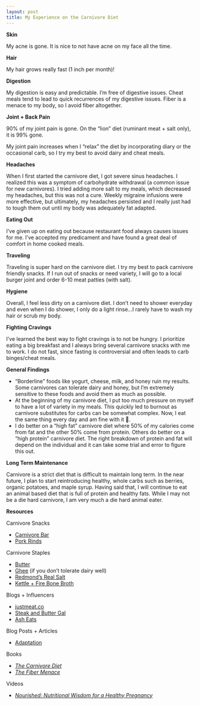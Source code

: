 ```yaml
---
layout: post
title: My Experience on the Carnivore Diet
---
```


**Skin**

My acne is gone. It is nice to not have acne on my face all the time. 

**Hair**

My hair grows really fast (1 inch per month)!

**Digestion**

My digestion is easy and predictable. I’m free of digestive issues. Cheat meals tend to lead to quick recurrences of my digestive issues. Fiber is a menace to my body, so I avoid fiber altogether. 

**Joint + Back Pain**

90% of my joint pain is gone. On the “lion” diet (ruminant meat + salt only), it is 99% gone. 

My joint pain increases when I “relax” the diet by incorporating diary or the occasional carb, so I try my best to avoid dairy and cheat meals. 

**Headaches**

When I first started the carnivore diet, I got severe sinus headaches. I realized this was a symptom of carbohydrate withdrawal (a common issue for new carnivores). I tried adding more salt to my meals, which decreased my headaches, but this was not a cure. Weekly migraine infusions were more effective, but ultimately, my headaches persisted and I really just had to tough them out until my body was adequately fat adapted.

**Eating Out**

I’ve given up on eating out because restaurant food always causes issues for me. I’ve accepted my predicament and have found a great deal of comfort in home cooked meals. 

**Traveling**

Traveling is super hard on the carnivore diet. I try my best to pack carnivore friendly snacks. If I run out of snacks or need variety, I will go to a local burger joint and order 6-10 meat patties (with salt). 

**Hygiene**

Overall, I feel less dirty on a carnivore diet. I don’t need to shower everyday and even when I do shower, I only do a light rinse…I rarely have to wash my hair or scrub my body. 

**Fighting Cravings**

I’ve learned the best way to fight cravings is to not be hungry. I prioritize eating a big breakfast and I always bring several carnivore snacks with me to work. I do not fast, since fasting is controversial and often leads to carb binges/cheat meals.

**General Findings**

- “Borderline” foods like yogurt, cheese, milk, and honey ruin my results. Some carnivores can tolerate dairy and honey, but I’m extremely sensitive to these foods and avoid them as much as possible.
- At the beginning of my carnivore diet, I put too much pressure on myself to have a lot of variety in my meals. This quickly led to burnout as carnivore substitutes for carbs can be somewhat complex. Now, I eat the same thing every day and am fine with it 🙂.
- I do better on a “high fat” carnivore diet where 50% of my calories come from fat and the other 50% come from protein. Others do better on a “high protein” carnivore diet. The right breakdown of protein and fat will depend on the individual and it can take some trial and error to figure this out.

**Long Term Maintenance**

Carnivore is a strict diet that is difficult to maintain long term. In the near future, I plan to start reintroducing healthy, whole carbs such as berries, organic potatoes, and maple syrup. Having said that, I will continue to eat an animal based diet that is full of protein and healthy fats. While I may not
be a die hard carnivore, I am very much a die hard animal eater.

**Resources**

Carnivore Snacks

- [Carnivore Bar](https://carnivorebar.com/)
- [Pork Rinds](https://epicprovisions.com/collections/pork-skins)

Carnivore Staples

- [Butter](https://vitalfarms.com/butter/)
- [Ghee](https://www.ancientorganics.com/) (if you don’t tolerate dairy well)
- [Redmond’s Real Salt](https://www.amazon.com/Redmond-Real-Salt-Ancient-Unrefined)
- [Kettle + Fire Bone Broth](https://www.kettleandfire.com/)

Blogs + Influencers

- [justmeat.co](https://justmeat.co/)
- [Steak and Butter Gal](https://www.youtube.com/@SteakandButterGal)
- [Ash Eats](http://ash-eats.com/)

Blog Posts + Articles

- [Adaptation](https://zerocarbzen.com/adaptation/)

Books

- [*The Carnivore Diet*](https://www.amazon.com/Carnivore-Diet-Shawn-Baker/dp/162860350X)
- [*The Fiber Menace*](https://www.amazon.com/Fiber-Menace-Constipation-Hemorrhoids-Ulcerative/dp/0970679645#averageCustomerReviewsAnchor)

Videos

- [*Nourished: Nutritional Wisdom for a Healthy Pregnancy*](https://www.youtube.com/watch?v=0ZbmSh9wllM)
